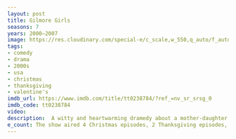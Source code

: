 ```yaml
---
layout: post
title: Gilmore Girls
seasons: 7
years: 2000–2007
image: https://res.cloudinary.com/special-e/c_scale,w_550,q_auto/f_auto/Series%20posters/Gilmore_Girls.png
tags: 
- comedy
- drama
- 2000s
- usa
- christmas
- thanksgiving
- valentine's
imdb_url: https://www.imdb.com/title/tt0238784/?ref_=nv_sr_srsg_0
imdb_code: tt0238784
video: 
description:  A witty and heartwarming dramedy about a mother-daughter duo navigating life in a charming New England town.
e_count: The show aired 4 Christmas episodes, 2 Thanksgiving episodes, and 1 Valentine's Day episode.
---
```

